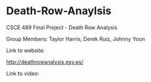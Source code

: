 # Death-Row-Anaylsis
CSCE 489 Final Project - Death Row Analysis

Group Members: Taylor Harris, Derek Ruiz, Johnny Yoon

Link to website:

http://deathrowanalysis.esy.es/


Link to video:

